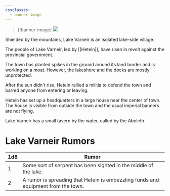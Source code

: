 ```yaml
---
cssclasses:
  - banner-image
---
```

> [!banner-image] <img src="https://www.artofmtg.com/wp-content/uploads/2021/01/Rimewood-Falls-Kaldheim-MtG-Art-1024x752.jpg">

Shielded by the mountains, Lake Varneir is an isolated lake-side village.

The people of Lake Varneir, led by [[Hetein]], have risen in revolt against the provincial government.

The town has planted spikes in the ground around its land border and is working on a moat. However, the lakeshore and the docks are mostly unprotected.

After the sun didn't rise, Hetein rallied a militia to defend the town and barred anyone from entering or leaving.

Hetein has set up a headquarters in a large house near the center of town. The house is visible from outside the town and the usual imperial banners are not flying.

Lake Varneir has a small tavern by the water, called by the Aboleth.

# Lake Varneir Rumors
| 1d8 | Rumor                                                            |
| --- | ---------------------------------------------------------------- |
| 1   | Some sort of serpent has been sighted in the middle of the lake. |
| 2    | A rumor is spreading that Hetein is embezzling funds and equipment from the town.                                                                 |
